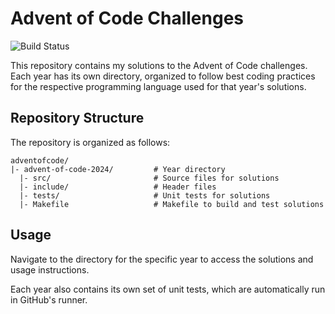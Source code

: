 # Advent of Code Challenges

![Build Status](https://github.com/h3r0toz3r0/adventofcode/actions/workflows/ci.yml/badge.svg)

This repository contains my solutions to the Advent of Code challenges. Each year has its own directory, organized to follow best coding practices for the respective programming language used for that year's solutions.

## Repository Structure

The repository is organized as follows:

```
adventofcode/
|- advent-of-code-2024/         # Year directory
  |- src/                       # Source files for solutions
  |- include/                   # Header files
  |- tests/                     # Unit tests for solutions
  |- Makefile                   # Makefile to build and test solutions
```

## Usage

Navigate to the directory for the specific year to access the solutions and usage instructions.

Each year also contains its own set of unit tests, which are automatically run in GitHub's runner.
